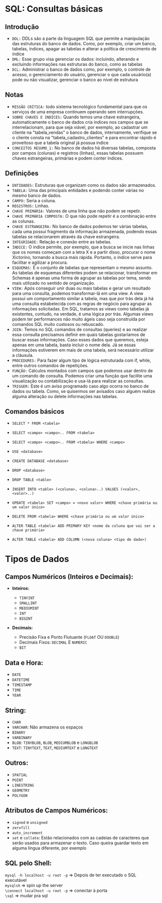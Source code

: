 # SQL: Consultas básicas

## Introdução

- `DDL:` DDLs são a parte da linguagem SQL que permite a manipulação das estruturas do banco de dados. Como, por exemplo, criar um banco, tabelas, índices, apagar as tabelas e alterar a política de crescimento de índice
- `DML:` Esse grupo visa gerenciar os dados: incluindo, alterando e excluindo informações nas estruturas do banco, como as tabelas
- `DCL:` Administrar o banco de dados como, por exemplo, o controle de acesso, o gerenciamento do usuário, gerenciar o que cada usuário(a) pode ou não visualizar, gerenciar o banco ao nível de estrutura

## Notas

- `MISSÃO CRÍTICA:` todo sistema tecnológico fundamental para que os serviços de uma empresa continuem operando sem interrupções.
- `SOBRE CHAVES E INDÍCES:` Quando temos uma chave estrangeira, automaticamente o banco de dados cria índices nos campos que se interrelacionam, para que seja viável, por exemplo, ao cadastrar um cliente na "tabela_vendas" o banco de dados, internamente, verifique se o cliente consta na "tabela_cadastro_clientes" e para encontrar rápido é proveitoso que a tabela original já possua índice
- `CONCEITOS RESUMO_1:` No banco de dados há diversas tabelas, composta por campos (colunas) e registros (linhas), essas tabelas possuem chaves estrangeiras, primárias e podem conter índices.

## Definições

- `ENTIDADES:` Estruturas que organizam como os dados são armazenados.
- `TABELA:` Uma das principais entidades e podendo conter várias no mesmo banco de dados.
- `CAMPO:` Seria a coluna.
- `REGISTROS:` Linhas.
- `CHAVE PRIMÁRIA:` Valores de uma linha que não podem se repetir.
- `CHAVE PRIMÁRIA COMPOSTA:` O que não pode repetir é a combinação entre as colunas.
- `CHAVE ESTRANGEIRA:` No banco de dados podemos ter várias tabelas, cada uma possui fragmento da informação armazenada, podendo essas tabelas se relacionarem através da chave estrangeira.
- `INTEGRIDADE:` Relação e conexão entre as tabelas.
- `ÍNDICE:` O índice permite, por exemplo, que a busca se inicie nas linhas que os nomes começam com a letra X e a partir disso, procurar o nome Xictorino, tornando a busca mais rápida. Portanto, o índice serve para facilitar e agilizar a procura.
- `ESQUEMAS:` É o conjunto de tabelas que representam o mesmo assunto. As tabelas de esquemas diferentes podem se relacionar, transformar em Schemas é apenas uma forma de agrupar as tabelas por tema, sendo mais utilizado no sentido de organização.
- `VIEW:` Após conseguir unir duas ou mais tabelas e gerar um resultado para uma consulta, podemos transformar-lá em uma view. A view possui um comportamento similar a tabela, mas que por trás dela já há uma consulta estabelecida com as regras de negócio para agrupar as informações solicitadas. Em SQL, tratamos as views como tabelas já existentes, contudo, na verdade, é uma lógica por trás. Algumas views podem ter performances não muito ágeis caso seja construída por comandos SQL muito custosos ou rebuscado.
- `JOIN:` Temos no SQL comandos de consultas (queries) e ao realizar essa consulta precisamos definir em quais tabelas gostaríamos de buscar essas informações. Caso esses dados que queremos, esteja apenas em uma tabela, basta incluir o nome dela. Já se essas informações estiverem em mais de uma tabela, será necessário utilizar a cláusula.
- `PROCEDURES:` Para fazer algum tipo de lógica estruturada com if, while, entre outros comandos de repetições.
- `FUNÇÃO:` Cálculos montados com campos que podemos usar dentro de um comando de consulta. Podemos criar uma função que facilite uma visualização ou contabilização e usa-lá para realizar as consultas.
- `TRIGGER:` Este é um aviso programado caso algo ocorra no banco de dados ou tabela. Como, se quisermos ser avisados caso alguém realize alguma alteração ou delete informações nas tabelas.

## Comandos básicos

- `SELECT * FROM <tabela>`
- `SELECT <campo> <campo>.. FROM <tabela>`
- `SELECT <campo> <campo>.. FROM <tabela> WHERE <campo>`  <!-- No WHERE, posso usar os símbolos de operação de maior e menor -->

- `USE <database>`
- `CREATE DATABASE <database>`
- `DROP <database>`
- `DROP TABLE <table>`
- `INSERT INTO <table> (<coluna>, <coluna>..) VALUES (<valor>, <valor>..)`
- `UPDATE <tabela> SET <campo> = <novo valor> WHERE <chave primária ou um valor único>`
- `DELETE FROM <tabela> WHERE <chave primária ou um valor único>`
- `ALTER TABLE <tabela> ADD PRIMARY KEY <nome da coluna que vai ser a chave primária>`
- `ALTER TABLE <tabela> ADD COLUMN (<nova coluna> <tipo de dado>)`

# Tipos de Dados

## Campos Numéricos (Inteiros e Decimais):

- **Inteiros:**
  - `TINYINT`
  - `SMALLINT`
  - `MEDIUMINT`
  - `INT`
  - `BIGINT`

- **Decimais:**
  - Precisão Fixa e Ponto Flutuante (`FLOAT` OU `DOUBLE`)
  - Decimais Fixos: `DECIMAL` E `NUMERIC`
  - `BIT`

## Data e Hora: <!-- Ao trabalhar com datas no formato '2015-01-01', posso selecionar algo específico, como `YEAR(<nome do campo que tem a data>)` -->

- `DATE`
- `DATETIME`
- `TIMESTAMP`
- `TIME`
- `YEAR`

## String:

- `CHAR`
- `VARCHAR`: Não armazena os espaços
- `BINARY`
- `VARBINARY`
- `BLOB`: `TINYBLOB`, `BLOB`, `MEDIUMBLOB` e `LONGBLOB`
- `TEXT`: `TINYTEXT`, `TEXT`, `MEDIUMTEXT` e `LONGTEXT`

## Outros:

- `SPATIAL`
- `POINT`
- `LINESTRING`
- `GEOMETRY`
- `POLYGON`

## Atributos de Campos Numéricos:

- `signed` e `unsigned`
- `zerofill`
- `auto_increment`
- `set` e `collate`: Estão relacionados com as cadeias de caracteres que serão usados para armazenar o texto. Caso queira guardar texto em alguma língua diferente, por exemplo



## SQL pelo Shell:

`mysql -h localhost -u root -p`  => Depois de ter executado o SQL executável <br>
`mysqlsh`                                => spin up the server <br>
`\connect localhost -u root -p`          => conectar à porta <br>
`\sql`                                   => mudar pra sql <br>

